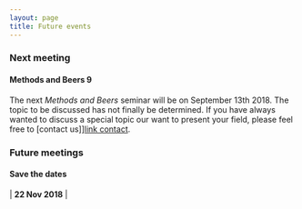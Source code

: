 ```yaml
---
layout: page
title: Future events
---
```


### Next meeting


#### Methods and Beers 9 ####

The next *Methods and Beers* seminar will be on September 13th 2018. The topic to be discussed has not finally be determined. If you have always wanted to discuss a special topic our want to present your field, please feel free to [contact us]][link contact].

### Future meetings
#### Save the dates

| **22 Nov 2018** |




[link contact]:/contact
